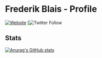 # Frederik Blais - Profile

[![Website](https://img.shields.io/website?label=frederikblais.ca&style=for-the-badge&url=https%3A%2F%2Fcodestackr.com)](http://www.frederikblais.ca)
[![Twitter Follow](https://twitter.com/frederik_blais)

## Stats

[![Anurag's GitHub stats](https://github-readme-stats.vercel.app/api?username=frederikblais)](https://github.com/anuraghazra/github-readme-stats)
